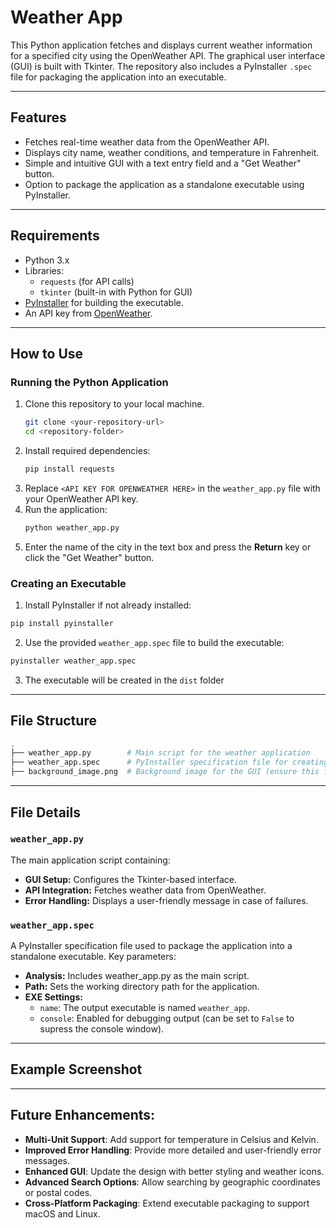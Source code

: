 # Weather App

This Python application fetches and displays current weather information for a specified city using the OpenWeather API. The graphical user interface (GUI) is built with Tkinter. The repository also includes a PyInstaller `.spec` file for packaging the application into an executable.

---

## Features
- Fetches real-time weather data from the OpenWeather API.
- Displays city name, weather conditions, and temperature in Fahrenheit.
- Simple and intuitive GUI with a text entry field and a "Get Weather" button.
- Option to package the application as a standalone executable using PyInstaller.

---

## Requirements
- Python 3.x
- Libraries:
  - `requests` (for API calls)
  - `tkinter` (built-in with Python for GUI)
- [PyInstaller](https://pyinstaller.org/) for building the executable.
- An API key from [OpenWeather](https://openweathermap.org/api).

---

## How to Use
### Running the Python Application
1. Clone this repository to your local machine.
   ```bash
   git clone <your-repository-url>
   cd <repository-folder>
   ```
2. Install required dependencies:
   ```bash
   pip install requests
   ```
3. Replace `<API KEY FOR OPENWEATHER HERE>` in the `weather_app.py` file with your OpenWeather API key.
4. Run the application:
   ```bash
   python weather_app.py
   ```
5. Enter the name of the city in the text box and press the **Return** key or click the "Get Weather" button.

### Creating an Executable
1. Install PyInstaller if not already installed:
  ```bash
  pip install pyinstaller
  ```
2. Use the provided `weather_app.spec` file to build the executable:
  ```bash
  pyinstaller weather_app.spec
  ```
3. The executable will be created in the `dist` folder

---

## File Structure
```bash
.
├── weather_app.py        # Main script for the weather application
├── weather_app.spec      # PyInstaller specification file for creating an executable
├── background_image.png  # Background image for the GUI (ensure this file exists)
```
---

## File Details
### `weather_app.py`
The main application script containing:
* **GUI Setup:** Configures the Tkinter-based interface.
* **API Integration:** Fetches weather data from OpenWeather.
* **Error Handling:** Displays a user-friendly message in case of failures.

### `weather_app.spec`
A PyInstaller specification file used to package the application into a standalone executable. Key parameters:
* **Analysis:** Includes weather_app.py as the main script.
* **Path:** Sets the working directory path for the application.
* **EXE Settings:**
  * `name`: The output executable is named `weather_app`.
  * `console`: Enabled for debugging output (can be set to `False` to supress the console window).

---

## Example Screenshot

---

## Future Enhancements:
- **Multi-Unit Support**: Add support for temperature in Celsius and Kelvin.
- **Improved Error Handling**: Provide more detailed and user-friendly error messages.
- **Enhanced GUI**: Update the design with better styling and weather icons.
- **Advanced Search Options**: Allow searching by geographic coordinates or postal codes.
- **Cross-Platform Packaging**: Extend executable packaging to support macOS and Linux.
